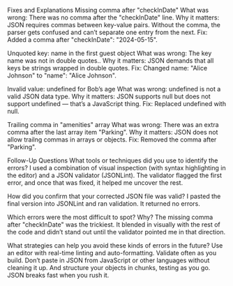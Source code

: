 Fixes and Explanations
Missing comma after "checkInDate"
What was wrong: There was no comma after the "checkInDate" line.
Why it matters: JSON requires commas between key-value pairs. Without the comma, the parser gets confused and can’t separate one entry from the next.
Fix: Added a comma after "checkInDate": "2024-05-15".

Unquoted key: name in the first guest object
What was wrong: The key name was not in double quotes..
Why it matters: JSON demands that all keys be strings wrapped in double quotes.
Fix: Changed name: "Alice Johnson" to "name": "Alice Johnson".

Invalid value: undefined for Bob’s age
What was wrong: undefined is not a valid JSON data type.
Why it matters: JSON supports null but does not support undefined — that’s a JavaScript thing.
Fix: Replaced undefined with null.

Trailing comma in "amenities" array
What was wrong: There was an extra comma after the last array item "Parking".
Why it matters: JSON does not allow trailng commas in arrays or objects.
Fix: Removed the comma after "Parking".

Follow-Up Questions
What tools or techniques did you use to identify the errors?
I used a combination of visual inspection (with syntax highlighting in the editor) and a JSON validator (JSONLint). The validator flagged the first error, and once that was fixed, it helped me uncover the rest.

How did you confirm that your corrected JSON file was valid?
I pasted the final version into JSONLint and ran validation. It returned no errors.

Which errors were the most difficult to spot? Why?
The missing comma after "checkInDate" was the trickiest. It blended in visually with the rest of the code and didn’t stand out until the validator pointed me in that direction.

What strategies can help you avoid these kinds of errors in the future?
Use an editor with real-time linting and auto-formatting. Validate often as you build. Don’t paste in JSON from JavaScript or other languages without cleaning it up. And structure your objects in chunks, testing as you go. JSON breaks fast when you rush it.